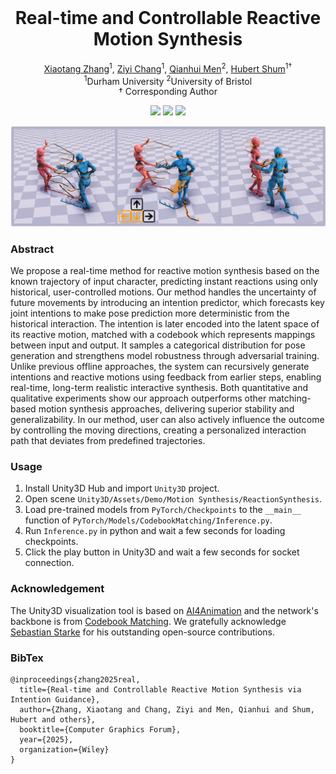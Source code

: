 <br>
<p align="center">
<h1 align="center"><strong>Real-time and Controllable Reactive Motion Synthesis</strong></h1>
  <p align="center">
    <a href="https://scholar.google.com/citations?hl=en&user=MHQRNggAAAAJ" target="_blank">Xiaotang Zhang</a><sup>1</sup>,
    <a href="https://scholar.google.com/citations?user=gHhQNlYAAAAJ&hl" target="_blank">Ziyi Chang</a><sup>1</sup>,
    <a href="https://scholar.google.com/citations?user=t1hraiAAAAAJ&hl" target="_blank">Qianhui Men</a><sup>2</sup>,
    <a href="http://hubertshum.com/" target="_blank">Hubert Shum</a><sup>1&dagger;</sup>
    <br>
      <sup>1</sup>Durham University  
      <sup>2</sup>University of Bristol
    <br>
      &dagger; Corresponding Author
  </p>
</p>

<div id="top" align="center">

[![](https://img.shields.io/badge/Computer%20Graphics%20Forum-green)](http://doi.org/10.1111/cgf.70222)
[![](https://img.shields.io/badge/Paper-%F0%9F%93%83-blue)](http://doi.org/10.1111/cgf.70222)
[![](https://img.shields.io/badge/Video-%F0%9F%8E%AC-red)](https://youtu.be/jt3Vu2rmD38?si=j5eosbbRhq1FW-XR)

</div>

![Teaser](/materials/Teaser.png)
### Abstract
We propose a real-time method for reactive motion synthesis based on the known trajectory of input character, predicting instant reactions using only historical, user-controlled motions. Our method handles the uncertainty of future movements by introducing an intention predictor, which forecasts key joint intentions to make pose prediction more deterministic from the historical interaction. The intention is later encoded into the latent space of its reactive motion, matched with a codebook which represents mappings between input and output. It samples a categorical distribution for pose generation and strengthens model robustness through adversarial training. Unlike previous offline approaches, the system can recursively generate intentions and reactive motions using feedback from earlier steps, enabling real-time, long-term realistic interactive synthesis. Both quantitative and qualitative experiments show our approach outperforms other matching-based motion synthesis approaches, delivering superior stability and generalizability. In our method, user can also actively influence the outcome by controlling the moving directions, creating a personalized interaction path that deviates from predefined trajectories.

### Usage
1. Install Unity3D Hub and import `Unity3D` project.
2. Open scene `Unity3D/Assets/Demo/Motion Synthesis/ReactionSynthesis`.
3. Load pre-trained models from `PyTorch/Checkpoints` to the `__main__` function of `PyTorch/Models/CodebookMatching/Inference.py`.
4. Run `Inference.py` in python and wait a few seconds for loading checkpoints.
5. Click the play button in Unity3D and wait a few seconds for socket connection.

### Acknowledgement
The Unity3D visualization tool is based on [AI4Animation](https://github.com/sebastianstarke/AI4Animation) and the network's backbone is from [Codebook Matching](https://dl.acm.org/doi/10.1145/3658209). We gratefully acknowledge [Sebastian Starke](https://github.com/sebastianstarke) for his outstanding open-source contributions.

### BibTex
```
@inproceedings{zhang2025real,
  title={Real-time and Controllable Reactive Motion Synthesis via Intention Guidance},
  author={Zhang, Xiaotang and Chang, Ziyi and Men, Qianhui and Shum, Hubert and others},
  booktitle={Computer Graphics Forum},
  year={2025},
  organization={Wiley}
}
```
